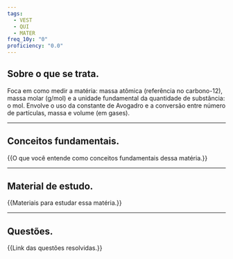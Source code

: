 ```yaml
---
tags:
  - VEST
  - QUI
  - MATER
freq_10y: "0"
proficiency: "0.0"
---
```

## Sobre o que se trata.

Foca em como medir a matéria: massa atômica (referência no carbono-12), massa molar (g/mol) e a unidade fundamental da quantidade de substância: o mol. Envolve o uso da constante de Avogadro e a conversão entre número de partículas, massa e volume (em gases).

--- 
## Conceitos fundamentais.

{{O que você entende como conceitos fundamentais dessa matéria.}}

---
## Material de estudo.

{{Materiais para estudar essa matéria.}}

--- 
## Questões.

{{Link das questões resolvidas.}}